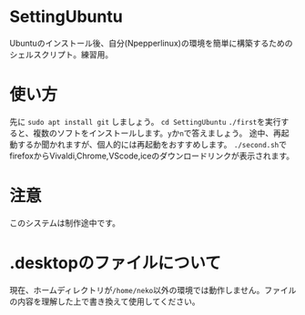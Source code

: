 # SettingUbuntu
Ubuntuのインストール後、自分(Npepperlinux)の環境を簡単に構築するためのシェルスクリプト。練習用。
# 使い方
先に
`sudo apt install git`
しましょう。
`cd SettingUbuntu`
`./first`を実行すると、複数のソフトをインストールします。`y`か`n`で答えましょう。
途中、再起動するか聞かれますが、個人的には再起動をおすすめします。
`./second.sh`でfirefoxからVivaldi,Chrome,VScode,iceのダウンロードリンクが表示されます。
# 注意
このシステムは制作途中です。
# .desktopのファイルについて
現在、ホームディレクトリが`/home/neko`以外の環境では動作しません。ファイルの内容を理解した上で書き換えて使用してください。
